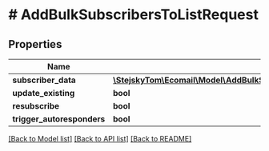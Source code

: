 # # AddBulkSubscribersToListRequest

## Properties

Name | Type | Description | Notes
------------ | ------------- | ------------- | -------------
**subscriber_data** | [**\StejskyTom\Ecomail\Model\AddBulkSubscribersToListRequestSubscriberDataInner[]**](AddBulkSubscribersToListRequestSubscriberDataInner.md) |  | [optional]
**update_existing** | **bool** |  | [optional]
**resubscribe** | **bool** |  | [optional]
**trigger_autoresponders** | **bool** |  | [optional]

[[Back to Model list]](../../README.md#models) [[Back to API list]](../../README.md#endpoints) [[Back to README]](../../README.md)
